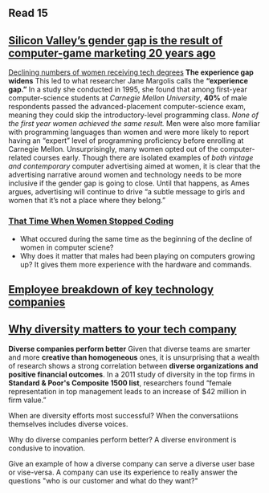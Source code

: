 ## Read 15
## [Silicon Valley’s gender gap is the result of computer-game marketing 20 years ago](https://qz.com/911737/silicon-valleys-gender-gap-is-the-result-of-computer-game-marketing-20-years-ago/)
[Declining numbers of women receiving tech degrees](https://theatlas.com/charts/ry8BdEGtx)
**The experience gap widens**
This led to what researcher Jane Margolis calls the **“experience gap.”** In a study she conducted in 1995, she found that among first-year computer-science students at *Carnegie Mellon University*, **40%** of male respondents passed the advanced-placement computer-science exam, meaning they could skip the introductory-level programming class. *None of the first year women achieved the same result.* Men were also more familiar with programming languages than women and were more likely to report having an “expert” level of programming proficiency before enrolling at Carnegie Mellon. Unsurprisingly, many women opted out of the computer-related courses early.
Though there are isolated examples of *both vintage and contemporary* computer advertising aimed at women, it is clear that the advertising narrative around women and technology needs to be more inclusive if the gender gap is going to close. Until that happens, as Ames argues, advertising will continue to drive “a subtle message to girls and women that it’s not a place where they belong.”

### [That Time When Women Stopped Coding](https://www.npr.org/sections/money/2014/10/21/357629765/when-women-stopped-coding)

- What occured during the same time as the beginning of the decline of women in computer sciene?
- Why does it matter that males had been playing on computers growing up? It gives them more experience with the hardware and commands.

## [Employee breakdown of key technology companies](https://informationisbeautiful.net/visualizations/diversity-in-tech/)
## [Why diversity matters to your tech company](https://www.usatoday.com/story/tech/columnist/2015/07/21/why-diversity-matters-your-tech-company/30419871/)
**Diverse companies perform better**
Given that diverse teams are smarter and more **creative than homogeneous** ones, it is unsurprising that a wealth of research shows a strong correlation between **diverse organizations and positive financial outcomes**. In a 2011 study of diversity in the top firms in **Standard & Poor's Composite 1500 list**, researchers found “female representation in top management leads to an increase of $42 million in firm value.”


When are diversity efforts most successful? When the conversatiions themselves includes diverse voices.

Why do diverse companies perform better? A diverse environment is condusive to inovation.

Give an example of how a diverse company can serve a diverse user base or vise-versa. A company can use its experience to really answer the questions "who is our customer and what do they want?"
